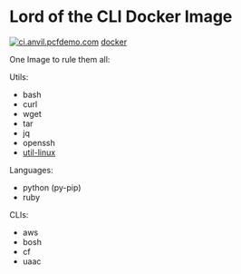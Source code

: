 # Lord of the CLI Docker Image

[![ci.anvil.pcfdemo.com](https://ci.anvil.pcfdemo.com/api/v1/teams/main/pipelines/docker-lotc/jobs/build/badge)](https://ci.anvil.pcfdemo.com/teams/main/pipelines/docker-lotc) [docker](https://hub.docker.com/r/patrickcrocker/lotc/)

One Image to rule them all:

Utils:
- bash
- curl
- wget
- tar
- jq
- openssh
- [util-linux](https://pkgs.alpinelinux.org/package/v3.4/main/x86_64/util-linux)

Languages:
- python (py-pip)
- ruby

CLIs:
- aws
- bosh
- cf
- uaac
